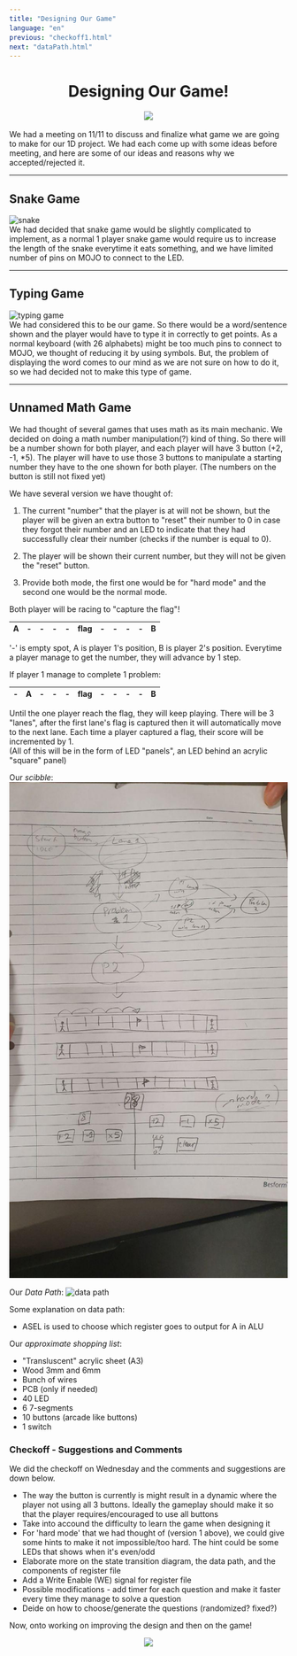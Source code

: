 ```yaml
---
title: "Designing Our Game"
language: "en"
previous: "checkoff1.html"
next: "dataPath.html"
---
```


<center><h1>Designing Our Game!</h1></center>
<center>
<img src="https://i.imgur.com/n8pJSnE.gif">
</center>

We had a meeting on 11/11 to discuss and finalize what game we are going to make for our 1D project. We had each come up with some ideas before meeting, and here are some of our ideas and reasons why we accepted/rejected it.

---
## Snake Game
![snake](https://media0.giphy.com/media/4JmTg4bTuofUQ/source.gif)  
We had decided that snake game would be slightly complicated to implement, as a normal 1 player snake game would require us to increase the length of the snake everytime it eats something, and we have limited number of pins on MOJO to connect to the LED.

---
## Typing Game
![typing game](https://www.freegameplanet.com/wp-content/uploads/2016/10/Z-type-game.gif)  
We had considered this to be our game. So there would be a word/sentence shown and the player would have to type it in correctly to get points. As a normal keyboard (with 26 alphabets) might be too much pins to connect to MOJO, we thought of reducing it by using symbols. But, the problem of displaying the word comes to our mind as we are not sure on how to do it, so we had decided not to make this type of game.

---
## Unnamed Math Game
We had thought of several games that uses math as its main mechanic. We decided on doing a math number manipulation(?) kind of thing. So there will be a number shown for both player, and each player will have 3 button (+2, -1, *5). The player will have to use those 3 buttons to manipulate a starting number they have to the one shown for both player. (The numbers on the button is still not fixed yet)

We have several version we have thought of:  
1. The current "number" that the player is at will not be shown, but the player will be given an extra button to "reset" their number to 0 in case they forgot their number and an LED to indicate that they had successfully clear their number (checks if the number is equal to 0).

2. The player will be shown their current number, but they will not be given the "reset" button.

3. Provide both mode, the first one would be for "hard mode" and the second one would be the normal mode.

Both player will be racing to "capture the flag"!

|<center>A</center>|<center>-</center>|<center>-</center>|<center>-</center>|<center>-</center>|<center>flag</center>|<center>-</center>|<center>-</center>|<center>-</center>|<center>-</center>|<center>B</center>|
|-|-|-|-|-|----|-|-|-|-|-|

'-' is empty spot, A is player 1's position, B is player 2's position. Everytime a player manage to get the number, they will advance by 1 step.


If player 1 manage to complete 1 problem:

|<center>-</center>|<center>A</center>|<center>-</center>|<center>-</center>|<center>-</center>|<center>flag</center>|<center>-</center>|<center>-</center>|<center>-</center>|<center>-</center>|<center>B</center>|
|-|-|-|-|-|----|-|-|-|-|-|

Until the one player reach the flag, they will keep playing. There will be 3 "lanes", after the first lane's flag is captured then it will automatically move to the next lane. Each time a player captured a flag, their score will be incremented by 1.  
(All of this will be in the form of LED "panels", an LED behind an acrylic "square" panel)

Our _scibble_:  
![scribblee](scribble.jpg)

Our _Data Path_:
![data path](dataPath.png)

Some explanation on data path:
- ASEL is used to choose which register goes to output for A in ALU


Our _approximate shopping list_:
- "Transluscent" acrylic sheet (A3)
- Wood 3mm and 6mm
- Bunch of wires
- PCB (only if needed)
- 40 LED
- 6 7-segments
- 10 buttons (arcade like buttons)
- 1 switch

### Checkoff - Suggestions and Comments
We did the checkoff on Wednesday and the comments and suggestions are down below.

- The way the button is currently is might result in a dynamic where the player not using all 3 buttons. Ideally the gameplay should make it so that the player requires/encouraged to use all buttons
- Take into accound the difficulty to learn the game when designing it
- For 'hard mode' that we had thought of (version 1 above), we could give some hints to make it not impossible/too hard. The hint could be some LEDs that shows when it's even/odd
- Elaborate more on the state transition diagram, the data path, and the components of register file
- Add a Write Enable (WE) signal for register file
- Possible modifications - add timer for each question and make it faster every time they manage to solve a question
- Deide on how to choose/generate the questions (randomized? fixed?)

Now, onto working on improving the design and then on the game!
<center><img src='https://i.pinimg.com/originals/9e/91/fe/9e91feda4e8cf0c5ddad28ee53c07f50.gif'></center>